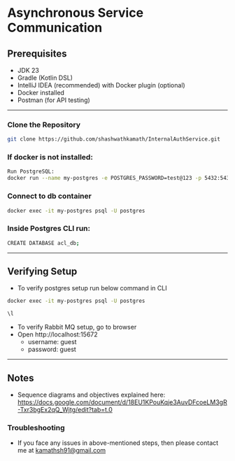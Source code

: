 # Asynchronous Service Communication
## Prerequisites

- JDK 23
- Gradle (Kotlin DSL)
- IntelliJ IDEA (recommended) with Docker plugin (optional)
- Docker installed
- Postman (for API testing)

---
### Clone the Repository

```bash
git clone https://github.com/shashwathkamath/InternalAuthService.git
```
### If docker is not installed:
```bash
Run PostgreSQL:
docker run --name my-postgres -e POSTGRES_PASSWORD=test@123 -p 5432:5432 -d postgres
```
### Connect to db container
```bash
docker exec -it my-postgres psql -U postgres
```
### Inside Postgres CLI run:
```bash 
CREATE DATABASE acl_db;
```
---
## Verifying Setup
- To verify postgres setup run below command in CLI
```bash 
docker exec -it my-postgres psql -U postgres
```
```bash
\l
```
- To verify Rabbit MQ setup, go to browser
- Open http://localhost:15672
    - username: guest
    - password: guest
---
## Notes
- Sequence diagrams and objectives explained here: https://docs.google.com/document/d/18EU1KPouKqje3AuvDFcoeLM3gR-Txr3bgEx2qQ_Wjtg/edit?tab=t.0

### Troubleshooting
- If you face any issues in above-mentioned steps, then please contact me at kamathsh91@gmail.com
